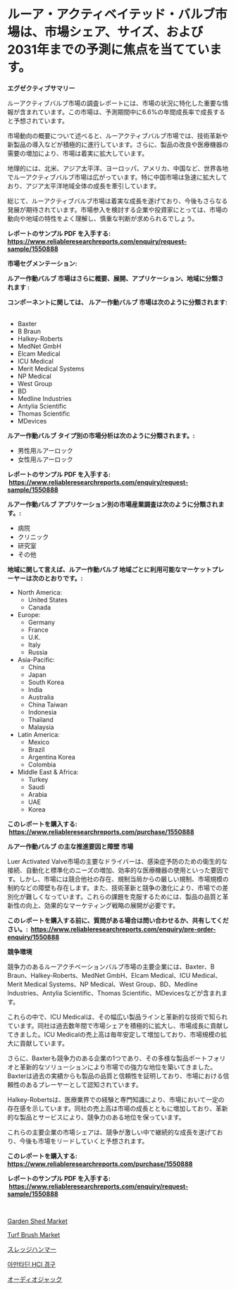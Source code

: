 <p><h1>ルーア・アクティベイテッド・バルブ市場は、市場シェア、サイズ、および2031年までの予測に焦点を当てています。</h1></p><p><strong>エグゼクティブサマリー</strong></p>
<p><p>ルーアクティブバルブ市場の調査レポートには、市場の状況に特化した重要な情報が含まれています。この市場は、予測期間中に6.6%の年間成長率で成長すると予想されています。</p><p>市場動向の概要について述べると、ルーアクティブバルブ市場では、技術革新や新製品の導入などが積極的に進行しています。さらに、製品の改良や医療機器の需要の増加により、市場は着実に拡大しています。</p><p>地理的には、北米、アジア太平洋、ヨーロッパ、アメリカ、中国など、世界各地でルーアクティブバルブ市場は広がっています。特に中国市場は急速に拡大しており、アジア太平洋地域全体の成長を牽引しています。</p><p>総じて、ルーアクティブバルブ市場は着実な成長を遂げており、今後もさらなる発展が期待されています。市場参入を検討する企業や投資家にとっては、市場の動向や地域の特性をよく理解し、慎重な判断が求められるでしょう。</p></p>
<p><strong>レポートのサンプル PDF を入手する: <a href="https://www.reliableresearchreports.com/enquiry/request-sample/1550888">https://www.reliableresearchreports.com/enquiry/request-sample/1550888</a></strong></p>
<p><strong>市場セグメンテーション:</strong></p>
<p><strong> ルアー作動バルブ 市場はさらに概要、展開、アプリケーション、地域に分類されます :</strong></p>
<p><strong>コンポーネントに関しては、 ルアー作動バルブ 市場は次のように分類されます: &nbsp;</strong></p>
<p><ul><li>Baxter</li><li>B Braun</li><li>Halkey-Roberts</li><li>MedNet GmbH</li><li>Elcam Medical</li><li>ICU Medical</li><li>Merit Medical Systems</li><li>NP Medical</li><li>West Group</li><li>BD</li><li>Medline Industries</li><li>Antylia Scientific</li><li>Thomas Scientific</li><li>MDevices</li></ul></p>
<p><strong> ルアー作動バルブ タイプ別の市場分析は次のように分類されます。:</strong></p>
<p><ul><li>男性用ルアーロック</li><li>女性用ルアーロック</li></ul></p>
<p><strong>レポートのサンプル PDF を入手する: &nbsp;<a href="https://www.reliableresearchreports.com/enquiry/request-sample/1550888">https://www.reliableresearchreports.com/enquiry/request-sample/1550888</a></strong></p>
<p><strong> ルアー作動バルブ アプリケーション別の市場産業調査は次のように分類されます。:</strong></p>
<p><ul><li>病院</li><li>クリニック</li><li>研究室</li><li>その他</li></ul></p>
<p><strong>地域に関して言えば、ルアー作動バルブ 地域ごとに利用可能なマーケットプレーヤーは次のとおりです。:</strong></p>
<p><ul>
    <li>
        North America:
        <ul>
            <li>United States</li>
            <li>Canada</li>
        </ul>
    </li>
    <li>
        Europe:
        <ul>
            <li>Germany</li>
            <li>France</li>
            <li>U.K.</li>
            <li>Italy</li>
            <li>Russia</li>
        </ul>
    </li>
    <li>
        Asia-Pacific:
        <ul>
            <li>China</li>
            <li>Japan</li>
            <li>South Korea</li>
            <li>India</li>
            <li>Australia</li>
            <li>China Taiwan</li>
            <li>Indonesia</li>
            <li>Thailand</li>
            <li>Malaysia</li>
        </ul>
    </li>
    <li>
        Latin America:
        <ul>
            <li>Mexico</li>
            <li>Brazil</li>
            <li>Argentina Korea</li>
            <li>Colombia</li>
        </ul>
    </li>
    <li>
        Middle East & Africa:
        <ul>
            <li>Turkey</li>
            <li>Saudi</li>
            <li>Arabia</li>
            <li>UAE</li>
            <li>Korea</li>
        </ul>
    </li>
    </ul></p>
<p><strong>このレポートを購入する: &nbsp;<a href="https://www.reliableresearchreports.com/purchase/1550888">https://www.reliableresearchreports.com/purchase/1550888</a></strong></p>
<p><strong>ルアー作動バルブ の主な推進要因と障壁 市場</strong></p>
<p><p>Luer Activated Valve市場の主要なドライバーは、感染症予防のための衛生的な接続、自動化と標準化のニーズの増加、効率的な医療機器の使用といった要因です。しかし、市場には競合他社の存在、規制当局からの厳しい規制、市場規模の制約などの障壁も存在します。また、技術革新と競争の激化により、市場での差別化が難しくなっています。これらの課題を克服するためには、製品の品質と革新性の向上、効果的なマーケティング戦略の展開が必要です。</p></p>
<p><strong>このレポートを購入する前に、質問がある場合は問い合わせるか、共有してください。:&nbsp; <a href="https://www.reliableresearchreports.com/enquiry/pre-order-enquiry/1550888">https://www.reliableresearchreports.com/enquiry/pre-order-enquiry/1550888</a></strong></p>
<p><strong>競争環境</strong></p>
<p><p>競争力のあるルーアクチベーションバルブ市場の主要企業には、Baxter、B Braun、Halkey-Roberts、MedNet GmbH、Elcam Medical、ICU Medical、Merit Medical Systems、NP Medical、West Group、BD、Medline Industries、Antylia Scientific、Thomas Scientific、MDevicesなどが含まれます。</p><p>これらの中で、ICU Medicalは、その幅広い製品ラインと革新的な技術で知られています。同社は過去数年間で市場シェアを積極的に拡大し、市場成長に貢献してきました。ICU Medicalの売上高は毎年安定して増加しており、市場規模の拡大に貢献しています。</p><p>さらに、Baxterも競争力のある企業の1つであり、その多様な製品ポートフォリオと革新的なソリューションにより市場での強力な地位を築いてきました。Baxterは過去の実績からも製品の品質と信頼性を証明しており、市場における信頼性のあるプレーヤーとして認知されています。</p><p>Halkey-Robertsは、医療業界での経験と専門知識により、市場において一定の存在感を示しています。同社の売上高は市場の成長とともに増加しており、革新的な製品とサービスにより、競争力のある地位を保っています。</p><p>これらの主要企業の市場シェアは、競争が激しい中で継続的な成長を遂げており、今後も市場をリードしていくと予想されます。</p></p>
<p><strong>このレポートを購入する: &nbsp; <a href="https://www.reliableresearchreports.com/purchase/1550888">https://www.reliableresearchreports.com/purchase/1550888</a></strong></p>
<p><strong>レポートのサンプル PDF を入手する: &nbsp;<a href="https://www.reliableresearchreports.com/enquiry/request-sample/1550888">https://www.reliableresearchreports.com/enquiry/request-sample/1550888</a></strong><strong></strong></p>
<p>&nbsp;</p>
<p><p><a href="https://issuu.com/reportprime-2/docs/garden-shed-market-size-2030.pptx">Garden Shed Market</a></p><p><a href="https://github.com/gdfhhhj/Market-Research-Report-List-3/blob/main/turf-brush-market.md">Turf Brush Market</a></p><p><a href="https://medium.com/@carlieshields/%E3%82%B9%E3%83%AC%E3%83%83%E3%82%B8%E3%83%8F%E3%83%B3%E3%83%9E%E3%83%BC%E5%B8%82%E5%A0%B4%E3%81%AF-%E5%B8%82%E5%A0%B4%E3%82%B7%E3%82%A7%E3%82%A2-%E5%B8%82%E5%A0%B4%E5%8B%95%E5%90%91-%E5%B8%82%E5%A0%B4%E6%88%90%E9%95%B7%E3%81%AB%E9%96%A2%E3%81%99%E3%82%8B%E6%83%85%E5%A0%B1%E3%82%92%E6%8F%90%E4%BE%9B%E3%81%97%E3%81%A6%E3%81%84%E3%81%BE%E3%81%99-89e38398289a">スレッジハンマー</a></p><p><a href="https://medium.com/@derrickmafrks96745/%EC%95%94%ED%83%80%EB%8B%A4%EC%9D%B8-%EC%97%BC%ED%99%94-%EC%95%84%EB%A7%8C%ED%83%80%EB%94%98-%EA%B2%BD%EA%B5%AC-%EC%8B%9C%EC%9E%A5-%EB%A9%94%ED%8A%B8%EB%A6%AD%EC%8A%A4%EB%A5%BC-%ED%95%B4%EB%8F%85%ED%95%98%EB%8B%A4-%EC%8B%9C%EC%9E%A5-%EC%A0%90%EC%9C%A0%EC%9C%A8-%ED%8A%B8%EB%A0%8C%EB%93%9C-%EB%B0%8F-%EC%84%B1%EC%9E%A5-%ED%8C%A8%ED%84%B4-38584b5dec90">아만타딘 HCl 경구</a></p><p><a href="https://github.com/AaronVargas43/Market-Research-Report-List-1/blob/main/67291476843.md">オーディオジャック</a></p></p>
